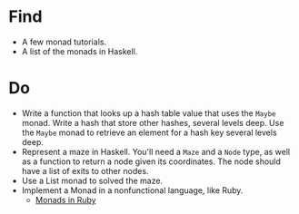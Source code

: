# Find

- A few monad tutorials.
- A list of the monads in Haskell.

# Do

- Write a function that looks up a hash table value that uses the `Maybe` monad. Write a hash that store other hashes, several levels deep. Use the `Maybe` monad to retrieve an element for a hash key several levels deep.
- Represent a maze in Haskell. You'll need a `Maze` and a `Node` type, as well as a function to return a node given its coordinates. The node should have a list of exits to other nodes.
- Use a List monad to solved the maze.
- Implement a Monad in a nonfunctional language, like Ruby.
  - [Monads in Ruby](https://web.archive.org/web/20060411081613/http://moonbase.rydia.net/mental/writings/programming/monads-in-ruby/00introduction.html)
